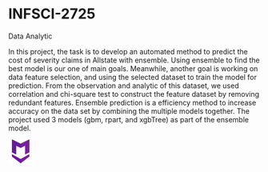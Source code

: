 # INFSCI-2725
Data Analytic

In this project, the task is to develop an automated method to predict the cost of severity claims in Allstate with ensemble. Using ensemble to find the best model is our one of main goals. Meanwhile, another goal is working on data feature selection, and using the selected dataset to train the model for prediction. From the observation and analytic of this dataset, we used correlation and chi-square test to construct the feature dataset by removing redundant features. Ensemble prediction is a efficiency method to increase accuracy on the data set by combining the multiple models together. The project used 3 models (gbm, rpart, and xgbTree) as part of the ensemble model.

![alt text](https://github.com/adam-p/markdown-here/raw/master/src/common/images/icon48.png "Logo Title Text 1")
